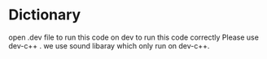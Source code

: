 # Dictionary
open .dev file to run this code on dev
to run this code correctly Please use dev-c++ .
we use sound libaray which only run on dev-c++.
